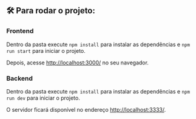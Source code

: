 ## 🛠️ Para rodar o projeto:

### Frontend

Dentro da pasta execute `npm install` para instalar as dependências e `npm run start` para iniciar o projeto.

Depois, acesse <a href="http://localhost:3000/">http://localhost:3000/</a> no seu navegador.

### Backend

Dentro da pasta execute `npm install` para instalar as dependências e `npm run dev` para iniciar o projeto.

O servidor ficará disponível no endereço <a href="http://localhost:4000/">http://localhost:3333/</a>.

